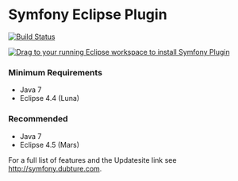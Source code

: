 Symfony Eclipse Plugin
======================

[![Build Status](https://secure.travis-ci.org/pulse00/Symfony-2-Eclipse-Plugin.png)](http://travis-ci.org/pulse00/Symfony-2-Eclipse-Plugin)

<a href="http://marketplace.eclipse.org/marketplace-client-intro?mpc_install=220368" class="drag" title="Drag to your running Eclipse workspace to install Symfony Plugin"><img src="http://marketplace.eclipse.org/sites/all/themes/solstice/_themes/solstice_marketplace/public/images/btn-install.png" alt="Drag to your running Eclipse workspace to install Symfony Plugin" /></a>

### Minimum Requirements

- Java 7
- Eclipse 4.4 (Luna)

### Recommended

- Java 7
- Eclipse 4.5 (Mars)

For a full list of features and the Updatesite link see http://symfony.dubture.com.

